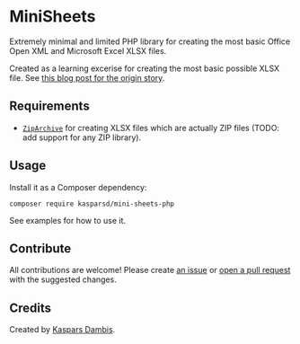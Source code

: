 # MiniSheets

Extremely minimal and limited PHP library for creating the most basic Office Open XML and Microsoft Excel XLSX files.

Created as a learning excerise for creating the most basic possible XLSX file. See [this blog post for the origin story](https://kaspars.net/blog/excel-xlsx-xml-php).


## Requirements

- [`ZipArchive`](https://www.php.net/manual/en/class.ziparchive.php) for creating XLSX files which are actually ZIP files (TODO: add support for any ZIP library).


## Usage

Install it as a Composer dependency:

	composer require kasparsd/mini-sheets-php

See examples for how to use it.


## Contribute

All contributions are welcome! Please create [an issue](https://github.com/kasparsd/mini-sheets-php/issues/new) or [open a pull request](https://github.com/kasparsd/mini-sheets-php/pulls) with the suggested changes.


## Credits

Created by [Kaspars Dambis](https://kaspars.net).
